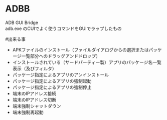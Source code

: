 # ADBB
ADB GUI Bridge  
adb.exe のCUIでよく使うコマンドをGUIでラップしたもの

#出来る事
- APKファイルのインストール（ファイルダイアログからの選択またはパッケージ一覧部分へのドラッグアンドドロップ）
- インストールされている（サードパーティー製）アプリのパッケージ名一覧表示（及びフィルタ）
- パッケージ指定によるアプリのアンインストール
- パッケージ指定によるアプリの強制起動
- パッケージ指定によるアプリの強制停止
- 端末のIPアドレス接続
- 端末のIPアドレス切断
- 端末強制シャットダウン
- 端末強制再起動
